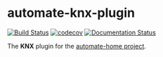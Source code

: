 # automate-knx-plugin
[![Build Status](https://app.travis-ci.com/majamassarini/automate-knx-plugin.svg?branch=main)](https://app.travis-ci.com/majamassarini/automate-knx-plugin)
[![codecov](https://codecov.io/gh/majamassarini/automate-knx-plugin/branch/main/graph/badge.svg?token=1W74jfuBfb)](https://codecov.io/gh/majamassarini/automate-knx-plugin)
[![Documentation Status](https://readthedocs.org/projects/automate-knx-plugin/badge/?version=latest)](https://automate-knx-plugin.readthedocs.io/en/latest/?badge=latest)

The **KNX** plugin for the [automate-home project](https://github.com/majamassarini/automate-home).
